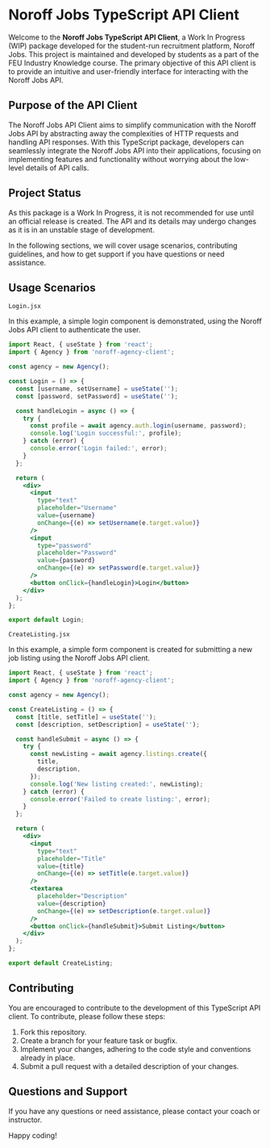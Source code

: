 # Noroff Jobs TypeScript API Client

Welcome to the **Noroff Jobs TypeScript API Client**, a Work In Progress (WIP) package developed for the student-run recruitment platform, Noroff Jobs. This project is maintained and developed by students as a part of the FEU Industry Knowledge course. The primary objective of this API client is to provide an intuitive and user-friendly interface for interacting with the Noroff Jobs API.

## Purpose of the API Client

The Noroff Jobs API Client aims to simplify communication with the Noroff Jobs API by abstracting away the complexities of HTTP requests and handling API responses. With this TypeScript package, developers can seamlessly integrate the Noroff Jobs API into their applications, focusing on implementing features and functionality without worrying about the low-level details of API calls.

## Project Status

As this package is a Work In Progress, it is not recommended for use until an official release is created. The API and its details may undergo changes as it is in an unstable stage of development.

In the following sections, we will cover usage scenarios, contributing guidelines, and how to get support if you have questions or need assistance.

## Usage Scenarios

`Login.jsx`

In this example, a simple login component is demonstrated, using the Noroff Jobs API client to authenticate the user.

```jsx
import React, { useState } from 'react';
import { Agency } from 'noroff-agency-client';

const agency = new Agency();

const Login = () => {
  const [username, setUsername] = useState('');
  const [password, setPassword] = useState('');

  const handleLogin = async () => {
    try {
      const profile = await agency.auth.login(username, password);
      console.log('Login successful:', profile);
    } catch (error) {
      console.error('Login failed:', error);
    }
  };

  return (
    <div>
      <input
        type="text"
        placeholder="Username"
        value={username}
        onChange={(e) => setUsername(e.target.value)}
      />
      <input
        type="password"
        placeholder="Password"
        value={password}
        onChange={(e) => setPassword(e.target.value)}
      />
      <button onClick={handleLogin}>Login</button>
    </div>
  );
};

export default Login;
```

`CreateListing.jsx`

In this example, a simple form component is created for submitting a new job listing using the Noroff Jobs API client.

```jsx
import React, { useState } from 'react';
import { Agency } from 'noroff-agency-client';

const agency = new Agency();

const CreateListing = () => {
  const [title, setTitle] = useState('');
  const [description, setDescription] = useState('');

  const handleSubmit = async () => {
    try {
      const newListing = await agency.listings.create({
        title,
        description,
      });
      console.log('New listing created:', newListing);
    } catch (error) {
      console.error('Failed to create listing:', error);
    }
  };

  return (
    <div>
      <input
        type="text"
        placeholder="Title"
        value={title}
        onChange={(e) => setTitle(e.target.value)}
      />
      <textarea
        placeholder="Description"
        value={description}
        onChange={(e) => setDescription(e.target.value)}
      />
      <button onClick={handleSubmit}>Submit Listing</button>
    </div>
  );
};

export default CreateListing;
```

## Contributing

You are encouraged to contribute to the development of this TypeScript API client. To contribute, please follow these steps:

1.  Fork this repository.
2.  Create a branch for your feature task or bugfix.
3.  Implement your changes, adhering to the code style and conventions already in place.
4.  Submit a pull request with a detailed description of your changes.

## Questions and Support

If you have any questions or need assistance, please contact your coach or instructor.

Happy coding!
